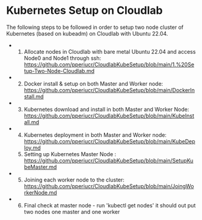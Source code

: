 # Kubernetes Setup on Cloudlab

The following steps to be followed in order to setup two node cluster  of Kubernetes (based on kubeadm) on Cloudlab with Ubuntu 22.04.

- 1. Allocate nodes in Cloudlab with bare metal Ubuntu 22.04 and access Node0 and Node1 through ssh: https://github.com/pperiucr/CloudlabKubeSetup/blob/main/1.%20Setup-Two-Node-Cloudlab.md
- 2. Docker install & setup on both Master and Worker node: https://github.com/pperiucr/CloudlabKubeSetup/blob/main/DockerInstall.md
- 3.  Kubernetes download and install in both Master and Worker Node: https://github.com/pperiucr/CloudlabKubeSetup/blob/main/KubeInstall.md
- 4.  Kubernetes deployment in both Master and Worker node: https://github.com/pperiucr/CloudlabKubeSetup/blob/main/KubeDeploy.md
  5. Setting up Kubernetes Master Node : https://github.com/pperiucr/CloudlabKubeSetup/blob/main/SetupKubeMaster.md
- 5.  Joining each worker node to the cluster: https://github.com/pperiucr/CloudlabKubeSetup/blob/main/JoingWorkerNode.md
- 6. Final check at master node - run 'kubectl get nodes' it should out put two nodes one master and one worker

